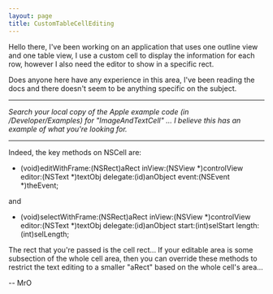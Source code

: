 ```yaml
---
layout: page
title: CustomTableCellEditing
---
```


Hello there, I've been working on an application that uses one outline view and one table view, I use a custom cell to display the information for each row, however I also need the editor to show in a specific rect.

Does anyone here have any experience in this area, I've been reading the docs and there doesn't seem to be anything specific on the subject.

----

*Search your local copy of the Apple example code (in /Developer/Examples) for "ImageAndTextCell" ... I believe this has an example of what you're looking for.*

----

Indeed, the key methods on NSCell are:

- (void)editWithFrame:(NSRect)aRect inView:(NSView *)controlView editor:(NSText *)textObj delegate:(id)anObject event:(NSEvent *)theEvent;

and 

- (void)selectWithFrame:(NSRect)aRect inView:(NSView *)controlView editor:(NSText *)textObj delegate:(id)anObject start:(int)selStart length:(int)selLength;

The rect that you're passed is the cell rect... If your editable area is some subsection of the whole cell area, then you can override these methods to restrict the text editing to a smaller "aRect" based on the whole cell's area...

-- MrO

